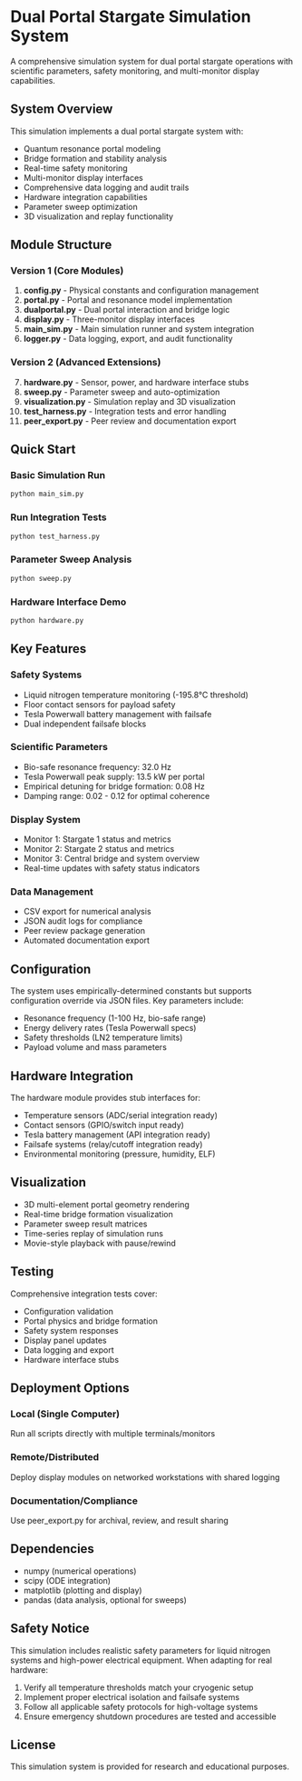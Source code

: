 # Dual Portal Stargate Simulation System

A comprehensive simulation system for dual portal stargate operations with scientific parameters, safety monitoring, and multi-monitor display capabilities.

## System Overview

This simulation implements a dual portal stargate system with:
- Quantum resonance portal modeling
- Bridge formation and stability analysis
- Real-time safety monitoring
- Multi-monitor display interfaces
- Comprehensive data logging and audit trails
- Hardware integration capabilities
- Parameter sweep optimization
- 3D visualization and replay functionality

## Module Structure

### Version 1 (Core Modules)
1. **config.py** - Physical constants and configuration management
2. **portal.py** - Portal and resonance model implementation
3. **dualportal.py** - Dual portal interaction and bridge logic
4. **display.py** - Three-monitor display interfaces
5. **main_sim.py** - Main simulation runner and system integration
6. **logger.py** - Data logging, export, and audit functionality

### Version 2 (Advanced Extensions)
7. **hardware.py** - Sensor, power, and hardware interface stubs
8. **sweep.py** - Parameter sweep and auto-optimization
9. **visualization.py** - Simulation replay and 3D visualization
10. **test_harness.py** - Integration tests and error handling
11. **peer_export.py** - Peer review and documentation export

## Quick Start

### Basic Simulation Run
```bash
python main_sim.py
```

### Run Integration Tests
```bash
python test_harness.py
```

### Parameter Sweep Analysis
```bash
python sweep.py
```

### Hardware Interface Demo
```bash
python hardware.py
```

## Key Features

### Safety Systems
- Liquid nitrogen temperature monitoring (-195.8°C threshold)
- Floor contact sensors for payload safety
- Tesla Powerwall battery management with failsafe
- Dual independent failsafe blocks

### Scientific Parameters
- Bio-safe resonance frequency: 32.0 Hz
- Tesla Powerwall peak supply: 13.5 kW per portal
- Empirical detuning for bridge formation: 0.08 Hz
- Damping range: 0.02 - 0.12 for optimal coherence

### Display System
- Monitor 1: Stargate 1 status and metrics
- Monitor 2: Stargate 2 status and metrics  
- Monitor 3: Central bridge and system overview
- Real-time updates with safety status indicators

### Data Management
- CSV export for numerical analysis
- JSON audit logs for compliance
- Peer review package generation
- Automated documentation export

## Configuration

The system uses empirically-determined constants but supports configuration override via JSON files. Key parameters include:

- Resonance frequency (1-100 Hz, bio-safe range)
- Energy delivery rates (Tesla Powerwall specs)
- Safety thresholds (LN2 temperature limits)
- Payload volume and mass parameters

## Hardware Integration

The hardware module provides stub interfaces for:
- Temperature sensors (ADC/serial integration ready)
- Contact sensors (GPIO/switch input ready)
- Tesla battery management (API integration ready)
- Failsafe systems (relay/cutoff integration ready)
- Environmental monitoring (pressure, humidity, ELF)

## Visualization

- 3D multi-element portal geometry rendering
- Real-time bridge formation visualization
- Parameter sweep result matrices
- Time-series replay of simulation runs
- Movie-style playback with pause/rewind

## Testing

Comprehensive integration tests cover:
- Configuration validation
- Portal physics and bridge formation
- Safety system responses
- Display panel updates
- Data logging and export
- Hardware interface stubs

## Deployment Options

### Local (Single Computer)
Run all scripts directly with multiple terminals/monitors

### Remote/Distributed  
Deploy display modules on networked workstations with shared logging

### Documentation/Compliance
Use peer_export.py for archival, review, and result sharing

## Dependencies

- numpy (numerical operations)
- scipy (ODE integration)
- matplotlib (plotting and display)
- pandas (data analysis, optional for sweeps)

## Safety Notice

This simulation includes realistic safety parameters for liquid nitrogen systems and high-power electrical equipment. When adapting for real hardware:

1. Verify all temperature thresholds match your cryogenic setup
2. Implement proper electrical isolation and failsafe systems  
3. Follow all applicable safety protocols for high-voltage systems
4. Ensure emergency shutdown procedures are tested and accessible

## License

This simulation system is provided for research and educational purposes.

